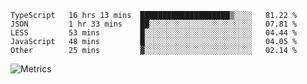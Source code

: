 <!--START_SECTION:waka-->

```text
TypeScript   16 hrs 13 mins  ████████████████████▒░░░░   81.22 %
JSON         1 hr 33 mins    ██░░░░░░░░░░░░░░░░░░░░░░░   07.81 %
LESS         53 mins         █░░░░░░░░░░░░░░░░░░░░░░░░   04.44 %
JavaScript   48 mins         █░░░░░░░░░░░░░░░░░░░░░░░░   04.05 %
Other        25 mins         ▓░░░░░░░░░░░░░░░░░░░░░░░░   02.14 %
```

<!--END_SECTION:waka-->

![Metrics](https://metrics.lecoq.io/TachibanaKimika?template=classic&base.activity=0&base.community=0&base.repositories=0&languages=1&isocalendar=1&isocalendar.duration=half-year&languages.limit=8&languages.sections=most-used&languages.colors=github&languages.threshold=0%25&languages.indepth=false&languages.recent.load=300&languages.recent.days=14&config.timezone=Asia%2FShanghai)
